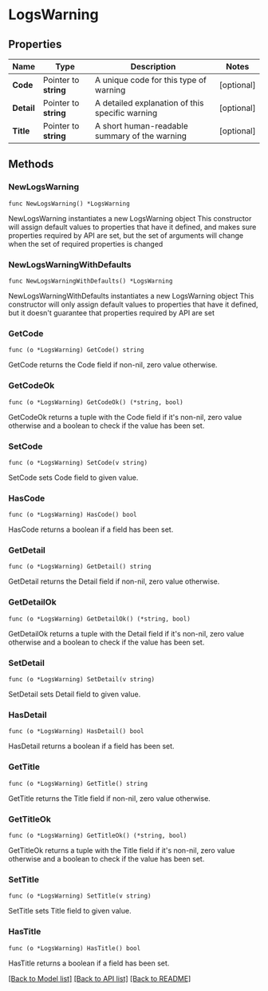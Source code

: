 # LogsWarning

## Properties

Name | Type | Description | Notes
---- | ---- | ----------- | ------
**Code** | Pointer to **string** | A unique code for this type of warning | [optional] 
**Detail** | Pointer to **string** | A detailed explanation of this specific warning | [optional] 
**Title** | Pointer to **string** | A short human-readable summary of the warning | [optional] 

## Methods

### NewLogsWarning

`func NewLogsWarning() *LogsWarning`

NewLogsWarning instantiates a new LogsWarning object
This constructor will assign default values to properties that have it defined,
and makes sure properties required by API are set, but the set of arguments
will change when the set of required properties is changed

### NewLogsWarningWithDefaults

`func NewLogsWarningWithDefaults() *LogsWarning`

NewLogsWarningWithDefaults instantiates a new LogsWarning object
This constructor will only assign default values to properties that have it defined,
but it doesn't guarantee that properties required by API are set

### GetCode

`func (o *LogsWarning) GetCode() string`

GetCode returns the Code field if non-nil, zero value otherwise.

### GetCodeOk

`func (o *LogsWarning) GetCodeOk() (*string, bool)`

GetCodeOk returns a tuple with the Code field if it's non-nil, zero value otherwise
and a boolean to check if the value has been set.

### SetCode

`func (o *LogsWarning) SetCode(v string)`

SetCode sets Code field to given value.

### HasCode

`func (o *LogsWarning) HasCode() bool`

HasCode returns a boolean if a field has been set.

### GetDetail

`func (o *LogsWarning) GetDetail() string`

GetDetail returns the Detail field if non-nil, zero value otherwise.

### GetDetailOk

`func (o *LogsWarning) GetDetailOk() (*string, bool)`

GetDetailOk returns a tuple with the Detail field if it's non-nil, zero value otherwise
and a boolean to check if the value has been set.

### SetDetail

`func (o *LogsWarning) SetDetail(v string)`

SetDetail sets Detail field to given value.

### HasDetail

`func (o *LogsWarning) HasDetail() bool`

HasDetail returns a boolean if a field has been set.

### GetTitle

`func (o *LogsWarning) GetTitle() string`

GetTitle returns the Title field if non-nil, zero value otherwise.

### GetTitleOk

`func (o *LogsWarning) GetTitleOk() (*string, bool)`

GetTitleOk returns a tuple with the Title field if it's non-nil, zero value otherwise
and a boolean to check if the value has been set.

### SetTitle

`func (o *LogsWarning) SetTitle(v string)`

SetTitle sets Title field to given value.

### HasTitle

`func (o *LogsWarning) HasTitle() bool`

HasTitle returns a boolean if a field has been set.


[[Back to Model list]](../README.md#documentation-for-models) [[Back to API list]](../README.md#documentation-for-api-endpoints) [[Back to README]](../README.md)


